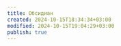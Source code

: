```yaml
---
title: Обсидиан
created: 2024-10-15T18:34:34+03:00
modified: 2024-10-15T19:04:29+03:00
publish: true
---
```

